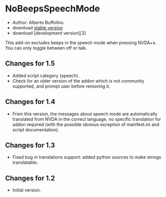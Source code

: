 # NoBeepsSpeechMode #
*	 Author: Alberto Buffolino.
*	 download [stable version][1]
*	 download [development version][3]

This add-on excludes beeps in the speech mode when pressing NVDA+s.
You can only toggle between off or talk.

## Changes for 1.5 ##
*	 Added script category (speech).
*	 Check for an older version of the addon which is not community supported, and prompt user before removing it.

## Changes for 1.4 ##
*	 From this version, the messages about speech mode are automatically translated from NVDA in the correct language, no specific translation for addon required (with the possible obvious exception of manifest.ini and script documentation).

## Changes for 1.3 ##
*	 Fixed bug in translations support: added python sources to make strings translatable.

## Changes for 1.2 ##
*	 Initial version.

[1]: http://addons.nvda-project.org/files/get.php?file=nb

[2]: http://addons.nvda-project.org/files/get.php?file=nb-dev
